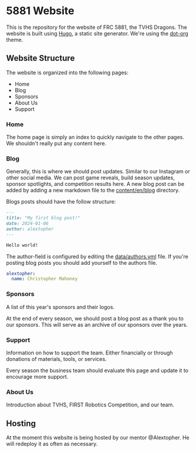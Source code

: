 # 5881 Website

This is the repository for the website of FRC 5881, the TVHS Dragons. The website is built using [Hugo](https://gohugo.io/), a static site generator. We're using the [dot-org](https://themes.gohugo.io/themes/dot-org-hugo-theme/) theme.

## Website Structure

The website is organized into the following pages:

- Home
- Blog
- Sponsors
- About Us
- Support

### Home

The home page is simply an index to quickly navigate to the other pages. We shouldn't really put any content here.

### Blog

Generally, this is where we should post updates. Similar to our Instagram or other social media. We can post game reveals, build season updates, sponsor spotlights, and competition results here. A new blog post can be added by adding a new markdown file to the [content/en/blog](content/en/blog) directory.

Blogs posts should have the follow structure:

```markdown
---
title: "My first blog post!"
date: 2024-01-06
author: alextopher
---

Hello world!
```

The author-field is configured by editing the [data/authors.yml](data/authors.yml) file. If you're posting blog posts you should add yourself to the authors file.

```yaml
alextopher:
  name: Christopher Mahoney
```

### Sponsors

A list of this year's sponsors and their logos.

At the end of every season, we should post a blog post as a thank you to our sponsors. This will serve as an archive of our sponsors over the years.

### Support

Information on how to support the team. Either financially or through donations of materials, tools, or services.

Every season the business team should evaluate this page and update it to encourage more support.

### About Us

Introduction about TVHS, FIRST Robotics Competition, and our team.

## Hosting

At the moment this website is being hosted by our mentor @Alextopher. He will redeploy it as often as necessary.
